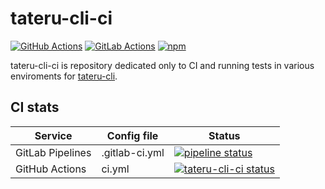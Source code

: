 # tateru-cli-ci

[![GitHub Actions](https://img.shields.io/badge/CI-GitHub%20Actions-blue.svg?logo=github)](https://github.com/danielsitek/tateru-cli-ci/actions)
[![GitLab Actions](https://img.shields.io/badge/CI-GitLab%20Pipelines-blue.svg?logo=gitlab)](https://gitlab.com/danielsitek/tateru-cli-ci/pipelines)
[![npm](https://img.shields.io/npm/v/tateru-cli)](https://www.npmjs.com/package/tateru-cli)

tateru-cli-ci is repository dedicated only to CI and running tests in various enviroments for [tateru-cli](https://www.npmjs.com/package/tateru-cli).

## CI stats

| Service          | Config file    | Status                                                                                                                                                                                              |
| ---------------- | -------------- | --------------------------------------------------------------------------------------------------------------------------------------------------------------------------------------------------- |
| GitLab Pipelines | .gitlab-ci.yml | [![pipeline status](https://gitlab.com/danielsitek/tateru-cli-ci/badges/master/pipeline.svg)](https://github.com/danielsitek/tateru-cli-ci/blob/master/.gitlab-ci.yml)                              |
| GitHub Actions   | ci.yml         | [![tateru-cli-ci status](https://github.com/danielsitek/tateru-cli-ci/workflows/ci.yml/badge.svg?branch=master)](https://github.com/danielsitek/tateru-cli-ci/blob/master/.github/workflows/ci.yml) |

